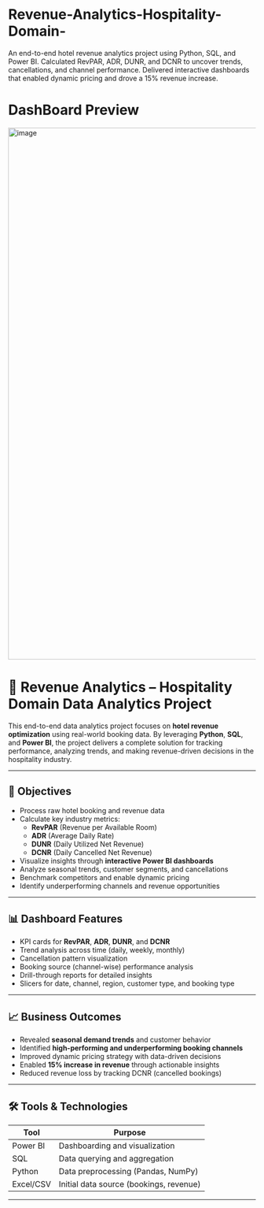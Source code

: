 # Revenue-Analytics-Hospitality-Domain-
An end-to-end hotel revenue analytics project using Python, SQL, and Power BI. Calculated RevPAR, ADR, DUNR, and DCNR to uncover trends, cancellations, and channel performance. Delivered interactive dashboards that enabled dynamic pricing and drove a 15% revenue increase.
# DashBoard Preview
<img width="1920" height="1080" alt="image" src="https://github.com/user-attachments/assets/35b1ddef-addc-4e1b-929a-03e0db9c9d65" />


# 🏨 Revenue Analytics – Hospitality Domain Data Analytics Project

This end-to-end data analytics project focuses on **hotel revenue optimization** using real-world booking data. By leveraging **Python**, **SQL**, and **Power BI**, the project delivers a complete solution for tracking performance, analyzing trends, and making revenue-driven decisions in the hospitality industry.

---

## 🎯 Objectives

- Process raw hotel booking and revenue data
- Calculate key industry metrics:
  - **RevPAR** (Revenue per Available Room)
  - **ADR** (Average Daily Rate)
  - **DUNR** (Daily Utilized Net Revenue)
  - **DCNR** (Daily Cancelled Net Revenue)
- Visualize insights through **interactive Power BI dashboards**
- Analyze seasonal trends, customer segments, and cancellations
- Benchmark competitors and enable dynamic pricing
- Identify underperforming channels and revenue opportunities

---

## 📊 Dashboard Features

- KPI cards for **RevPAR**, **ADR**, **DUNR**, and **DCNR**
- Trend analysis across time (daily, weekly, monthly)
- Cancellation pattern visualization
- Booking source (channel-wise) performance analysis
- Drill-through reports for detailed insights
- Slicers for date, channel, region, customer type, and booking type

---

## 📈 Business Outcomes

- Revealed **seasonal demand trends** and customer behavior
- Identified **high-performing and underperforming booking channels**
- Improved dynamic pricing strategy with data-driven decisions
- Enabled **15% increase in revenue** through actionable insights
- Reduced revenue loss by tracking DCNR (cancelled bookings)

---

## 🛠️ Tools & Technologies

| Tool       | Purpose                                      |
|------------|----------------------------------------------|
| Power BI   | Dashboarding and visualization               |
| SQL        | Data querying and aggregation                |
| Python     | Data preprocessing (Pandas, NumPy)           |
| Excel/CSV  | Initial data source (bookings, revenue)      |

---


